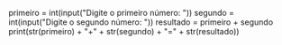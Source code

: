 primeiro = int(input("Digite o primeiro número: "))
segundo = int(input("Digite o segundo número: "))
resultado = primeiro + segundo
print(str(primeiro) + "+" + str(segundo) + "=" + str(resultado))
